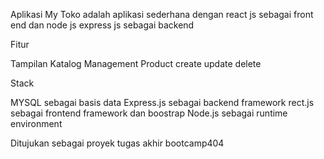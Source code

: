 Aplikasi My Toko
adalah aplikasi sederhana dengan react js sebagai front end dan node js express js sebagai backend

Fitur

Tampilan Katalog
Management Product 
 create
 update
 delete

Stack

MYSQL sebagai basis data
Express.js sebagai backend framework
rect.js sebagai frontend framework dan boostrap
Node.js sebagai runtime environment

Ditujukan sebagai proyek tugas akhir bootcamp404

